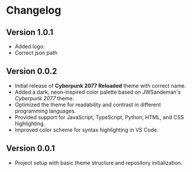# Changelog

## Version 1.0.1

- Added logo.
- Correct json path

## Version 0.0.2

- Initial release of **Cyberpunk 2077 Reloaded** theme with correct name.
- Added a dark, neon-inspired color palette based on JWSandeman's *Cyberpunk 2077* theme.
- Optimized the theme for readability and contrast in different programming languages.
- Provided support for JavaScript, TypeScript, Python, HTML, and CSS highlighting.
- Improved color scheme for syntax highlighting in VS Code.
  
## Version 0.0.1

- Project setup with basic theme structure and repository initialization.

